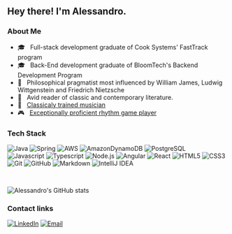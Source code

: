 <h2> Hey there! I'm Alessandro.</h2>

<h3> About Me </h3>

- 🎓 &nbsp; Full-stack development graduate of Cook Systems' FastTrack program
- 🎓 &nbsp; Back-End development graduate of BloomTech's Backend Development Program
- 🧠 &nbsp; Philosophical pragmatist most influenced by William James, Ludwig Wittgenstein and Friedrich Nietzsche
- 📖 &nbsp; Avid reader of classic and contemporary literature.
- 🎼 &nbsp; [Classicaly trained musician](https://soundcloud.com/alesscif/chopin-op-10-n-1?si=091d7414932a48e2b5a76a67c9245ea1&utm_source=clipboard&utm_medium=text&utm_campaign=social_sharing) 
- 🎮 &nbsp; [Exceptionally proficient rhythm game player](https://www.youtube.com/watch?v=OobxK5NUzOI)


<h3> Tech Stack</h3>

![Java](https://img.shields.io/badge/java-%23ED8B00.svg?style=for-the-badge&logo=java&logoColor=white)
![Spring](https://img.shields.io/badge/Spring-6DB33F?style=for-the-badge&logo=spring&logoColor=white)
![AWS](https://img.shields.io/badge/AWS-%23FF9900.svg?style=for-the-badge&logo=amazon-aws&logoColor=white)
![AmazonDynamoDB](https://img.shields.io/badge/Amazon%20DynamoDB-4053D6?style=for-the-badge&logo=Amazon%20DynamoDB&logoColor=white)
![PostgreSQL](https://img.shields.io/badge/PostgreSQL-316192?style=for-the-badge&logo=postgresql&logoColor=white)
<br>
![Javascript](https://img.shields.io/badge/JavaScript-F7DF1E?style=for-the-badge&logo=javascript&logoColor=black)
![Typescript](https://img.shields.io/badge/TypeScript-007ACC?style=for-the-badge&logo=typescript&logoColor=white)
![Node.js](https://img.shields.io/badge/Node.js-43853D?style=for-the-badge&logo=node.js&logoColor=white)
![Angular](https://img.shields.io/badge/Angular-DD0031?style=for-the-badge&logo=angular&logoColor=white)
![React](https://img.shields.io/badge/React-20232A?style=for-the-badge&logo=react&logoColor=61DAFB)
![HTML5](https://img.shields.io/badge/html5-%23E34F26.svg?style=for-the-badge&logo=html5&logoColor=white)
![CSS3](https://img.shields.io/badge/css3-%231572B6.svg?style=for-the-badge&logo=css3&logoColor=white)
<br>
![Git](https://img.shields.io/badge/git-%23F05033.svg?style=for-the-badge&logo=git&logoColor=white)
![GitHub](https://img.shields.io/badge/github-%23121011.svg?style=for-the-badge&logo=github&logoColor=white)
![Markdown](https://img.shields.io/badge/markdown-%23000000.svg?style=for-the-badge&logo=markdown&logoColor=white)
![IntelliJ IDEA](https://img.shields.io/badge/IntelliJIDEA-000000.svg?style=for-the-badge&logo=intellij-idea&logoColor=white)

<br/>

![Alessandro's GitHub stats](https://github-readme-stats.vercel.app/api?username=alesscif)
<br/>

<h3> Contact links </h3>

<p align="left">
<a href="https://www.linkedin.com/in/alessandro-ciogli-a7018524a/"><img alt="LinkedIn" src="https://img.shields.io/badge/linkedin-%230077B5.svg?style=for-the-badge&logo=linkedin&logoColor=white"></a>
<a href="mailto:alexciogli1@gmail.com"><img alt="Email" src="https://img.shields.io/badge/Gmail-D14836?style=for-the-badge&logo=gmail&logoColor=white"></a>
</p>
